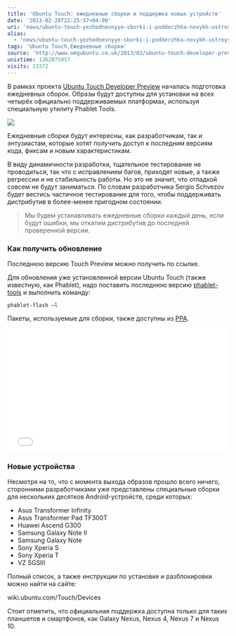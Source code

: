 ```yaml
---
title: 'Ubuntu Touch: ежедневные сборки и поддержка новых устройств'
date: '2013-02-28T22:25:57+04:00'
uri: 'news/ubuntu-touch-yezhednevnyye-sborki-i-podderzhka-novykh-ustroyst'
alias: 
  - 'news/ubuntu-touch-yezhednevnyye-sborki-i-podderzhka-novykh-ustroyst.html'
tags: 'Ubuntu Touch,Ежедневные сборки'
source: 'http://www.omgubuntu.co.uk/2013/02/ubuntu-touch-developer-preview-rolls-out-daily-builds'
unixtime: 1362075957
visits: 13372
---
```

В рамках проекта [Ubuntu Touch Developer Preview](news/iskhodniki-ubuntu-dlya-smartfonov-i-planshetov) началась подготовка ежедневных сборок. Образы будут доступны для установки на всех четырёх официально поддерживаемых платформах, используя специальную утилиту Phablet Tools.

![](img/2013/02/28/22-00/ubuntu-touch-preview-released-8494847643-o.jpg)

Ежедневные сборки будут интересны, как разработчикам, так и энтузиастам, которые хотят получить доступ к последним версиям кода, фиксам и новым характеристикам.

В виду динамичности разработки, тщательное тестирование не проводиться, так что с исправлением багов, приходят новые, а также регрессии и не стабильность работы. Но это не значит, что отладкой совсем не будут заниматься. По словам разработчика Sergio Schvezov будет вестись частичное тестирование для того, чтобы поддерживать дистрибутив в более-менее пригодном состоянии.

> Мы будем устанавливать ежедневные сборки каждый день, если будут ошибки, мы откатим дистрибутив до последней проверенной версии.

### Как получить обновление

Последнюю версию Touch Preview можно получить по ссылке.

Для обновления уже установленной версии Ubuntu Touch (также известную, как Phablet), надо поставить последнюю версию [phablet-tools](https://launchpad.net/~phablet-team/+archive/tools) и выполнить команду:

```
phablet-flash –l
```

Пакеты, используемые для сборки, также доступны из [PPA](https://launchpad.net/~phablet-team/+archive/ppa).

<iframe src="//www.youtube.com/embed/fNYgevHf9EI" frameborder="0" width="500" height="281"></iframe>

### Новые устройства

Несмотря на то, что с момента выхода образов прошло всего ничего, сторонними разработчиками уже представлены специальные сборки для нескольких десятков Android-устройств, среди которых:

*   Asus Transformer Infinity
*   Asus Transformer Pad TF300T
*   Huawei Ascend G300
*   Samsung Galaxy Note II
*   Samsung Galaxy Note
*   Sony Xperia S
*   Sony Xperia T
*   VZ SGSIII

Полный список, а также инструкции по установке и разблокировки можно найти на сайте:

wiki.ubuntu.com/Touch/Devices

Стоит отметить, что официальная поддержка доступна только для таких планшетов и смартфонов, как Galaxy Nexus, Nexus 4, Nexus 7 и Nexus 10.
